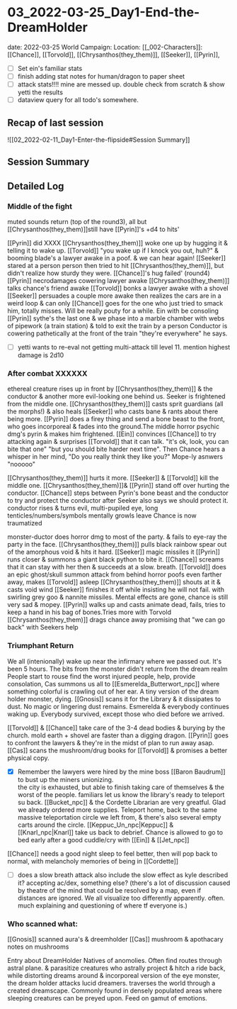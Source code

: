 # 03_2022-03-25_Day1-End-the-DreamHolder
date: 2022-03-25
World
Campaign:
Location:
[[_002-Characters]]: [[Chance]], [[Torvold]], [[Chrysanthos(they_them)]], [[Seeker]], [[Pyrin]],
 - [ ] Set ein's familiar stats
 - [ ] finish adding stat notes for human/dragon to paper sheet
 - [ ] attack stats!!!! mine are messed up. double check from scratch & show yetti the results
 - [ ] dataview query for all todo's somewhere.
## Recap of last session
![[02_2022-02-11_Day1-Enter-the-flipside#Session Summary]]
## Session Summary




## Detailed Log
### Middle of the fight
muted sounds return (top of the round3), all but [[Chrysanthos(they_them)]]still have [[Pyrin]]'s +d4 to hits'

[[Pyrin]] did XXXX
[[Chrysanthos(they_them)]] woke one up by hugging it & telling it to wake up.
[[Torvold]] "you wake up if I knock you out, huh?" & booming blade's a lawyer awake in a poof. & we can hear again!
[[Seeker]]  stared at a person
person then tried to hit [[Chrysanthos(they_them)]], but didn't realize how sturdy they were. 
[[Chance]]'s hug failed'
(round4)
[[Pyrin]] necrodamages cowering lawyer awake
[[Chrysanthos(they_them)]] talks chance's friend awake
[[Torvold]] bonks a lawyer awake with a shovel 
[[Seeker]] persuades a couple more awake then realizes the cars are in a weird loop & can only 
[[Chance]] goes for the one who just tried to smack him, totally misses. Will be really pouty for a while. Ein with be consoling
[[Pyrin]] sythe's the last one & we phase into a marble chamber with webs of pipework (a train station) & told to exit the train by a person
Conductor is cowering pathetically at the front of the train "they're everywhere" he says.
- [ ] yetti wants to re-eval not getting multi-attack till level 11. mention highest damage is 2d10
### After combat XXXXXX
ethereal creature rises up in front by [[Chrysanthos(they_them)]] & the conductor & another more evil-looking one behind us.
Seeker is frightened from the middle one.
[[Chrysanthos(they_them)]] casts sprit guardians (all the morphs!) & also heals [[Seeker]] who casts bane & rants about there being more.
[[Pyrin]] does a firey thing and send a bone beast to the front, who goes incorporeal & fades into the ground.The middle horror psychic dmg's pyrin & makes him frightened.
[[Ein]] convinces [[Chance]] to try attacking again & surprises [[Torvold]] that it can talk. "it's ok, look, you can bite that one" "but you should bite harder next time". Then Chance hears a whisper in her mind, "Do you really think they like you?" Mope-ly asnwers "nooooo"

[[Chrysanthos(they_them)]] hurts it more.
[[Seeker]] & [[Torvold]] kill the middle one.
[[Chrysanthos(they_them)]]& [[Pyrin]] stand off over hurting the conductor.
[[Chance]] steps between Pyrin's bone beast and the conductor to try and protect the conductor after Seeker also says we should protect it.
conductor rises & turns evil, multi-pupiled eye, long tenticles/numbers/symbols mentally growls leave
Chance is now traumatized

monster-ductor does horror dmg to most of the party.
& fails to eye-ray the party in the face. 
[[Chrysanthos(they_them)]] pulls black rainbow spear out of the amorphous void & hits it hard.
[[Seeker]] magic missiles it
[[Pyrin]] runs closer & summons a giant black python to bite it.
[[Chance]] screams that it can stay with her then & succeeds at a slow. breath.
[[Torvold]] does an epic ghost/skull summon attack from behind
horror poofs even farther away, makes [[Torvold]] asleep
[[Chrysanthos(they_them)]] shouts at it & casts void wind
[[Seeker]] finishes it off while insisting he will not fail. with swirling grey goo & nannite missiles.
Mental effects are gone, chance is still very sad & mopey.
[[Pyrin]] walks up and casts animate dead, fails, tries to keep a hand in his bag of bones.Tries more with Torvold
[[Chrysanthos(they_them)]] drags chance away promising that "we can go back" with Seekers help

### Triumphant Return
We all (intenionally) wake up near the infirmary where we passed out. It's been 5 hours.
The bits from the monster didn't return from the dream realm
People start to rouse
find the worst injured people, help, provide consolation, 
Cas summons us all to [[Esmerelda_Butterwort_npc]] where something colorful is crawling out of her ear. A tiny version of the dream holder monster, dying. [[Gnosis]] scans it for the Library & it dissipates to dust. No magic or lingering dust remains. Esmerelda & everybody continues waking up. Everybody survived, except those who died before we arrived.

[[Torvold]] & [[Chance]] take care of the 3-4 dead bodies & burying by the church. mold earth + shovel are faster than a digging dragon.
[[Pyrin]] goes to confront the lawyers & they're in the midst of plan to run away asap. 
[[Cas]] scans the mushroom/drug books for [[Torvold]] & promises a better physical copy.
- [x] Remember the lawyers were hired by the mine boss [[Baron Baudrum]] to bust up the miners unionizing.  
the city is exhausted, but able to finish taking care of themselves & the worst of the people.
familiars let us know the library's ready to teleport su back.
[[Bucket_npc]] & the Cordette Librarian are very greatful. Glad we already ordered more supplies. Teleport home, back to the same massive teleportation circle we left from, & there's also several empty carts around the circle.
[[Keppuc_Un_npc|Keppuc]] & [[Knarl_npc|Knarl]] take us back to debrief. Chance is allowed to go to bed early after a good cuddle/cry with [[Ein]] & [[Jet_npc]]


[[Chance]] needs a good night sleep to feel better, then will pop back to normal, with melancholy memories of being in [[Cordette]]


- [ ] does a slow breath attack also include the slow effect as kyle described it? accepting ac/dex, something else?
(there's a lot of discussion caused by theatre of the mind that could be resolved by a map, even if distances are ignored. We all visualize too differently apparently. often. much explaining and questioning of where tf everyone is.)

### Who scanned what:
[[Gnosis]] scanned aura's & dreemholder
[[Cas]] mushroom & apothacary notes on mushrooms


Entry about DreamHolder
Natives of anomolies. Often find routes through astral plane. & parasitize creatures who astrally project & hitch a ride back, while distorting dreams around & incorporeal version of the eye monster, the dream holder attacks lucid dreamers. traverses the world through a created dreamscape. Commonly found in densely populated areas where sleeping creatures can be preyed upon. Feed on gamut of emotions.
